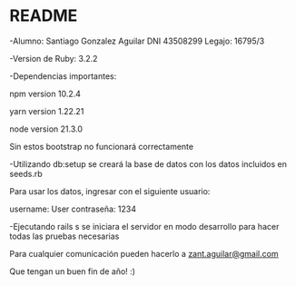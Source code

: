 # README

-Alumno: Santiago Gonzalez Aguilar DNI 43508299 Legajo: 16795/3

-Version de Ruby: 3.2.2

-Dependencias importantes:

npm version 10.2.4

yarn version 1.22.21

node version 21.3.0

Sin estos bootstrap no funcionará correctamente

-Utilizando db:setup se creará la base de datos con los datos incluidos en seeds.rb

Para usar los datos, ingresar con el siguiente usuario:

username: User
contraseña: 1234

-Ejecutando rails s se iniciara el servidor en modo desarrollo para hacer todas las pruebas necesarias

Para cualquier comunicación pueden hacerlo a zant.aguilar@gmail.com

Que tengan un buen fin de año! :)



